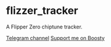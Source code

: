 # flizzer_tracker
 A Flipper Zero chiptune tracker.

[Telegram channel](https://t.me/flizzer_tracker)
[Support me on Boosty](https://boosty.to/ltva)
